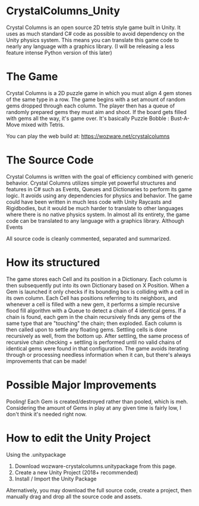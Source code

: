 # CrystalColumns_Unity
Crystal Columns is an open source 2D tetris style game built in Unity. It uses as much standard C# code as possible to avoid dependency on the Unity physics system.
This means you can translate this game code to nearly any language with a graphics library. (I will be releasing a less feature intense Python version of this later)


# The Game
Crystal Columns is a 2D puzzle game in which you must align 4 gem stones of the same type in a row. The game begins with a set amount of random gems dropped through each column. The player then has a queue of randomly prepared gems they must aim and shoot. If the board gets filled with gems all the way, it's game over. 
It's basically Puzzle Bobble : Bust-A-Move mixed with Tetris.

You can play the web build at:
https://wozware.net/crystalcolumns


# The Source Code
Crystal Columns is written with the goal of efficiency combined with generic behavior. Crystal Columns utilizes simple yet powerful structures and features in C# such as Events, Queues and Dictionaries to perform its game logic. It avoids using any dependencies for physics and behavior. The game could have been written in much less code with Unity Raycasts and Rigidbodies, but it would be much harder to translate to other languages where there is no native physics system.
In almost all its entirety, the game code can be translated to any language with a graphics library. Although Events

All source code is cleanly commented, separated and summarized.


# How its structured
The game stores each Cell and its position in a Dictionary. Each column is then subsequently put into its own Dictionary based on X Position. When a Gem is launched it only checks if its bounding box is colliding with a cell in its own column.
Each Cell has positions referring to its neighbors, and whenever a cell is filled with a new gem, it performs a simple recursive flood fill algorithm with a Queue to detect a chain of 4 identical gems. If a chain is found, each gem in the chain recursively finds any gems of the same type that are "touching" the chain; then exploded. 
Each column is then called upon to settle any floating gems. Settling cells is done recursively as well, from the bottom up.
After settling, the same process of recursive chain checking + settling is performed until no valid chains of identical gems were found in that configuration.
The game avoids iterating through or processing needless information when it can, but there's always improvements that can be made!


# Possible Major Improvements
Pooling! Each Gem is created/destroyed rather than pooled, which is meh. Considering the amount of Gems in play at any given time is fairly low, I don't think it's needed right now.


# How to edit the Unity Project

Using the .unitypackage
1. Download wozware-crystalcolumns.unitypackage from this page.
2. Create a new Unity Project (2018+ recommended)
3. Install / Import the Unity Package

Alternatively, you may download the full source code, create a project, then manually drag and drop all the source code and assets.




